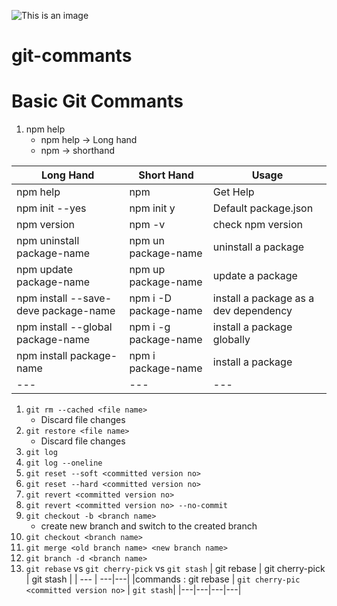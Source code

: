 ![This is an image](https://myoctocat.com/assets/images/base-octocat.svg)
# git-commants
# Basic Git Commants

1. npm help
   - npm help  -> Long hand
   - npm -> shorthand

| Long Hand | Short Hand | Usage |
| --- | --- | --- |
| npm help | npm | Get Help |
| npm init --yes | npm init y| Default package.json |
| npm version | npm -v | check npm version |
| npm uninstall package-name | npm un package-name | uninstall a package |
| npm update package-name | npm up package-name | update a package |
| npm install --save-deve package-name | npm i -D package-name| install a package as a dev dependency |
| npm install --global package-name | npm i -g package-name | install a package globally |
| npm install package-name | npm i package-name | install a package |
| --- | --- | --- |


1. ```git rm --cached <file name>```
   - Discard file changes
2. ```git restore <file name>```
   - Discard file changes
3. ```git log```
4. ```git log --oneline```
5. ```git reset --soft <committed version no>```
6. ```git reset --hard <committed version no>```
7. ```git revert <committed version no>```
8. ```git revert <committed version no> --no-commit```
9. ```git checkout -b <branch name>```
   - create new branch and switch to the created branch
10. ```git checkout <branch name>```
11. ```git merge <old branch name> <new branch name>```
12. ```git branch -d <branch name>```
13. ```git rebase``` vs ```git cherry-pick``` vs ```git stash```
      | git rebase | git cherry-pick | git stash |
      | --- | ---|---|
      |commands : git rebase | ```git cherry-pic <committed version no>``` | ```git stash```|
      |---|---|---|---|
   
